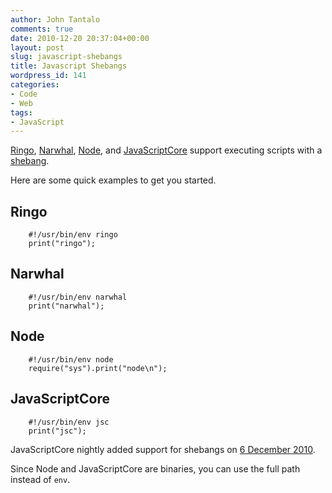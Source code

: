 ```yaml
---
author: John Tantalo
comments: true
date: 2010-12-20 20:37:04+00:00
layout: post
slug: javascript-shebangs
title: Javascript Shebangs
wordpress_id: 141
categories:
- Code
- Web
tags:
- JavaScript
---
```


[Ringo](http://ringojs.org/), [Narwhal](http://narwhaljs.org/), [Node](http://nodejs.org/), and [JavaScriptCore](http://webkit.org/projects/javascript/) support executing scripts with a [shebang](http://en.wikipedia.org/wiki/Shebang_(Unix)).

Here are some quick examples to get you started.



## Ringo



    
        #!/usr/bin/env ringo
        print("ringo");
    




## Narwhal



    
        #!/usr/bin/env narwhal
        print("narwhal");
    




## Node



    
        #!/usr/bin/env node
        require("sys").print("node\n");
    




## JavaScriptCore



    
        #!/usr/bin/env jsc
        print("jsc");
    


JavaScriptCore nightly added support for shebangs on [6 December 2010](https://bugs.webkit.org/show_bug.cgi?id=49576).

Since Node and JavaScriptCore are binaries, you can use the full path instead of `env`.

